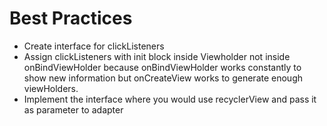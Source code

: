 # Best Practices
- Create interface for clickListeners
- Assign clickListeners with init block inside Viewholder not inside onBindViewHolder because onBindViewHolder works constantly to show new information but onCreateView works to generate enough viewHolders.
- Implement the interface where you would use recyclerView and pass it as parameter to adapter